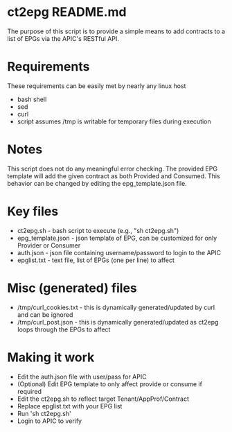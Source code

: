 # ct2epg README.md
The purpose of this script is to provide a simple means to add contracts to a list of EPGs via the APIC's RESTful API.
# Requirements
These requirements can be easily met by nearly any linux host
- bash shell
- sed
- curl
- script assumes /tmp is writable for temporary files during execution
# Notes
This script does not do any meaningful error checking.
The provided EPG template will add the given contract as both Provided and Consumed.  This behavior can be changed by editing the epg_template.json file.
# Key files
- ct2epg.sh - bash script to execute (e.g., "sh ct2epg.sh")
- epg_template.json - json template of EPG, can be customized for only Provider or Consumer
- auth.json - json file containing username/password to login to the APIC
- epglist.txt - text file, list of EPGs (one per line) to affect
# Misc (generated) files
- /tmp/curl_cookies.txt - this is dynamically generated/updated by curl and can be ignored
- /tmp/curl_post.json - this is dynamically generated/updated as ct2epg loops through the EPGs to affect
# Making it work
- Edit the auth.json file with user/pass for APIC
- (Optional) Edit EPG template to only affect provide or consume if required
- Edit the ct2epg.sh to reflect target Tenant/AppProf/Contract
- Replace epglist.txt with your EPG list
- Run 'sh ct2epg.sh'
- Login to APIC to verify
